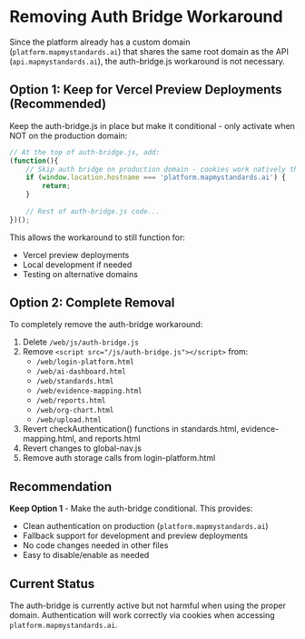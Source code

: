 # Removing Auth Bridge Workaround

Since the platform already has a custom domain (`platform.mapmystandards.ai`) that shares the same root domain as the API (`api.mapmystandards.ai`), the auth-bridge.js workaround is not necessary.

## Option 1: Keep for Vercel Preview Deployments (Recommended)

Keep the auth-bridge.js in place but make it conditional - only activate when NOT on the production domain:

```javascript
// At the top of auth-bridge.js, add:
(function(){
    // Skip auth bridge on production domain - cookies work natively there
    if (window.location.hostname === 'platform.mapmystandards.ai') {
        return;
    }
    
    // Rest of auth-bridge.js code...
})();
```

This allows the workaround to still function for:
- Vercel preview deployments
- Local development if needed
- Testing on alternative domains

## Option 2: Complete Removal

To completely remove the auth-bridge workaround:

1. Delete `/web/js/auth-bridge.js`
2. Remove `<script src="/js/auth-bridge.js"></script>` from:
   - `/web/login-platform.html`
   - `/web/ai-dashboard.html`
   - `/web/standards.html`
   - `/web/evidence-mapping.html`
   - `/web/reports.html`
   - `/web/org-chart.html`
   - `/web/upload.html`
3. Revert checkAuthentication() functions in standards.html, evidence-mapping.html, and reports.html
4. Revert changes to global-nav.js
5. Remove auth storage calls from login-platform.html

## Recommendation

**Keep Option 1** - Make the auth-bridge conditional. This provides:
- Clean authentication on production (`platform.mapmystandards.ai`)
- Fallback support for development and preview deployments
- No code changes needed in other files
- Easy to disable/enable as needed

## Current Status

The auth-bridge is currently active but not harmful when using the proper domain. Authentication will work correctly via cookies when accessing `platform.mapmystandards.ai`.